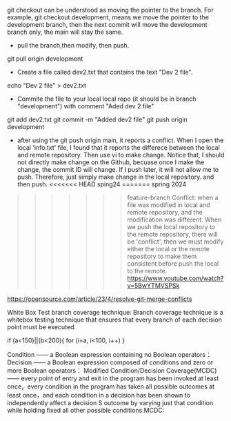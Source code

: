 git checkout can be understood as moving the pointer to the branch. For example, git checkout development, means we move the pointer to the development branch, 
then the next commit will move the development branch only, the main will stay the same. 

* pull the branch,then modify, then push.
  
git pull origin development

* Create a file called dev2.txt that contains the text "Dev 2 file".
  
echo "Dev 2 file" > dev2.txt

* Commite the file to your local local repo (it should be in branch "development") with comment "Aded dev 2 file"
  
git add dev2.txt 
git commit -m "Added dev2 file"
git push origin development

*  after using the git push origin main, it reports a conflict. When I open the local 'info.txt' file, I found that it reports the differece between the local and remote repository. Then use vi to make change. Notice that, I should not directly make change on the Github, becuase once I make the change, the commit ID will change. If I push later, it will not allow me to push. Therefore, just simply make change in the local repository. and then push.
<<<<<<< HEAD
sping24<my id>
=======
spring 2024
>>>>>>> feature-branch
Conflict: when a file was modified in local and remote repository, and the modification was different. When we push the local repository to the remote repository, there will be 'conflict', then we must modify either the local or the remote repository to make them consistent before push the local to the remote. 
[
](https://www.youtube.com/watch?v=5BwYTMVSPSk)https://www.youtube.com/watch?v=5BwYTMVSPSk


https://opensource.com/article/23/4/resolve-git-merge-conflicts


White Box Test
branch coverage technique:
Branch coverage technique is a whitebox testing technique that ensures that every branch of each decision point must be executed.

if (a<150)||(b<200){
  for (i=a, i<100, i++)
}

  
Condition —— a Boolean expression containing no Boolean operators：
Decision —— a Boolean expression composed of conditions and zero or more Boolean operators：
Modified Condition/Decision Coverage(MCDC) —— every point of entry and exit in the program has been invoked at least once，every condition in the program has taken all possible outcomes at least once，and each condition in a decision has been shown to independently affect a decision S outcome by varying just that condition while holding fixed all other possible conditions.MCDC: 






